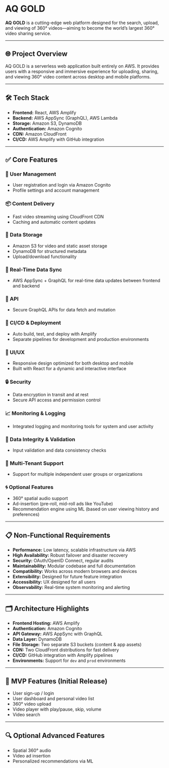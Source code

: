 # AQ GOLD

**AQ GOLD** is a cutting-edge web platform designed for the search, upload, and viewing of 360° videos—aiming to become the world’s largest 360° video sharing service. 

---

## 🌐 Project Overview

AQ GOLD is a serverless web application built entirely on AWS. It provides users with a responsive and immersive experience for uploading, sharing, and viewing 360° video content across desktop and mobile platforms.

---

## 🛠 Tech Stack

* **Frontend:** React, AWS Amplify
* **Backend:** AWS AppSync (GraphQL), AWS Lambda
* **Storage:** Amazon S3, DynamoDB
* **Authentication:** Amazon Cognito
* **CDN:** Amazon CloudFront
* **CI/CD:** AWS Amplify with GitHub integration

---

## ✅ Core Features

### 🔐 User Management

* User registration and login via Amazon Cognito
* Profile settings and account management

### 📦 Content Delivery

* Fast video streaming using CloudFront CDN
* Caching and automatic content updates

### 💾 Data Storage

* Amazon S3 for video and static asset storage
* DynamoDB for structured metadata
* Upload/download functionality

### 🔄 Real-Time Data Sync

* AWS AppSync + GraphQL for real-time data updates between frontend and backend

### 🔧 API

* Secure GraphQL APIs for data fetch and mutation

### 🚀 CI/CD & Deployment

* Auto build, test, and deploy with Amplify
* Separate pipelines for development and production environments

### 🎨 UI/UX

* Responsive design optimized for both desktop and mobile
* Built with React for a dynamic and interactive interface

### 🔒 Security

* Data encryption in transit and at rest
* Secure API access and permission control

### 📈 Monitoring & Logging

* Integrated logging and monitoring tools for system and user activity

### 🧩 Data Integrity & Validation

* Input validation and data consistency checks

### 👥 Multi-Tenant Support

* Support for multiple independent user groups or organizations

### 🌀 Optional Features

* 360° spatial audio support
* Ad-insertion (pre-roll, mid-roll ads like YouTube)
* Recommendation engine using ML (based on user viewing history and preferences)

---

## 📋 Non-Functional Requirements

* **Performance:** Low latency, scalable infrastructure via AWS
* **High Availability:** Robust failover and disaster recovery
* **Security:** OAuth/OpenID Connect, regular audits
* **Maintainability:** Modular codebase and full documentation
* **Compatibility:** Works across modern browsers and devices
* **Extensibility:** Designed for future feature integration
* **Accessibility:** UX designed for all users
* **Observability:** Real-time system monitoring and alerting

---

## 🗂 Architecture Highlights

* **Frontend Hosting:** AWS Amplify
* **Authentication:** Amazon Cognito
* **API Gateway:** AWS AppSync with GraphQL
* **Data Layer:** DynamoDB
* **File Storage:** Two separate S3 buckets (content & app assets)
* **CDN:** Two CloudFront distributions for fast delivery
* **CI/CD:** GitHub integration with Amplify pipelines
* **Environments:** Support for `dev` and `prod` environments

---

## 🧪 MVP Features (Initial Release)

* User sign-up / login
* User dashboard and personal video list
* 360° video upload
* Video player with play/pause, skip, volume
* Video search

---

## 🔍 Optional Advanced Features

* Spatial 360° audio
* Video ad insertion
* Personalized recommendations via ML

